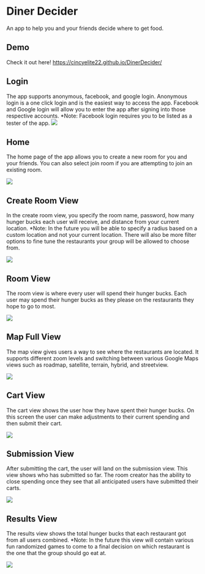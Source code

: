 # Diner Decider
An app to help you and your friends decide where to get food.

## Demo
Check it out here!
https://cincyelite22.github.io/DinerDecider/

## Login
The app supports anonymous, facebook, and google login. Anonymous login is a one click login and is the easiest way to access the app. Facebook and Google login will allow you to enter the app after signing into those respective accounts. *Note: Facebook login requires you to be listed as a tester of the app.
![](https://github.com/cincyelite22/DinerDecider/blob/master/screenshots/login.png?raw=true)

## Home
The home page of the app allows you to create a new room for you and your friends. You can also select join room if you are attempting to join an existing room.

![](https://github.com/cincyelite22/DinerDecider/blob/master/screenshots/homepage.png?raw=true)

## Create Room View
In the create room view, you specify the room name, password, how many hunger bucks each user will receive, and distance from your current location. *Note: In the future you will be able to specify a radius based on a custom location and not your current location. There will also be more filter options to fine tune the restaurants your group will be allowed to choose from.

![](https://github.com/cincyelite22/DinerDecider/blob/master/screenshots/createroom.png?raw=true)

## Room View
The room view is where every user will spend their hunger bucks. Each user may spend their hunger bucks as they please on the restaurants they hope to go to most.

![](https://github.com/cincyelite22/DinerDecider/blob/master/screenshots/roomspend.png?raw=true)

## Map Full View
The map view gives users a way to see where the restaurants are located. It supports different zoom levels and switching between various Google Maps views such as roadmap, satellite, terrain, hybrid, and streetview. 

![](https://github.com/cincyelite22/DinerDecider/blob/master/screenshots/roommapfullview.png?raw=true)

## Cart View
The cart view shows the user how they have spent their hunger bucks. On this screen the user can make adjustments to their current spending and then submit their cart.

![](https://github.com/cincyelite22/DinerDecider/blob/master/screenshots/cart.png?raw=true)

## Submission View
After submitting the cart, the user will land on the submission view. This view shows who has submitted so far. The room creator has the ability to close spending once they see that all anticipated users have submitted their carts.

![](https://github.com/cincyelite22/DinerDecider/blob/master/screenshots/submission.png?raw=true)

## Results View
The results view shows the total hunger bucks that each restaurant got from all users combined. *Note: In the future this view will contain various fun randomized games to come to a final decision on which restaurant is the one that the group should go eat at.

![](https://github.com/cincyelite22/DinerDecider/blob/master/screenshots/roomspend.png?raw=true)
